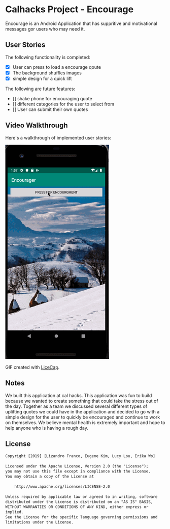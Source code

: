 # Calhacks Project - Encourage

Encourage is an Android Application that has suppritive and motivational messages gor users who may need it.

## User Stories

The following functionality is completed:

- [x] User can press to load a encourage qoute
- [x] The background shuffles images
- [x] simple design for a quick lift

The following are future features:

- [] shake phone for encouraging quote
- [] different categories for the user to select from
- [] User can submit their own quotes


## Video Walkthrough

Here's a walkthrough of implemented user stories:

<img src='https://github.com/lizandrof273/calhacks-encourager/blob/master/Encourager.gif' width='' alt='Video Walkthrough' />

GIF created with [LiceCap](http://www.cockos.com/licecap/).



## Notes

We built this application at cal hacks. This application was fun to build because we wanted to create something that could take the stress out of the day. Together as a team we discussed several different types of uplifting quotes we could have in the application and decided to go with a simple design for the user to quickly be encouraged and continue to work on themselves. We believe mental health is extremely important and hope to help anyone who is having a rough day.

## License

    Copyright [2019] [Lizandro Franco, Eugene Kim, Lucy Lou, Erika Wo]

    Licensed under the Apache License, Version 2.0 (the "License");
    you may not use this file except in compliance with the License.
    You may obtain a copy of the License at

        http://www.apache.org/licenses/LICENSE-2.0

    Unless required by applicable law or agreed to in writing, software
    distributed under the License is distributed on an "AS IS" BASIS,
    WITHOUT WARRANTIES OR CONDITIONS OF ANY KIND, either express or implied.
    See the License for the specific language governing permissions and
    limitations under the License.
